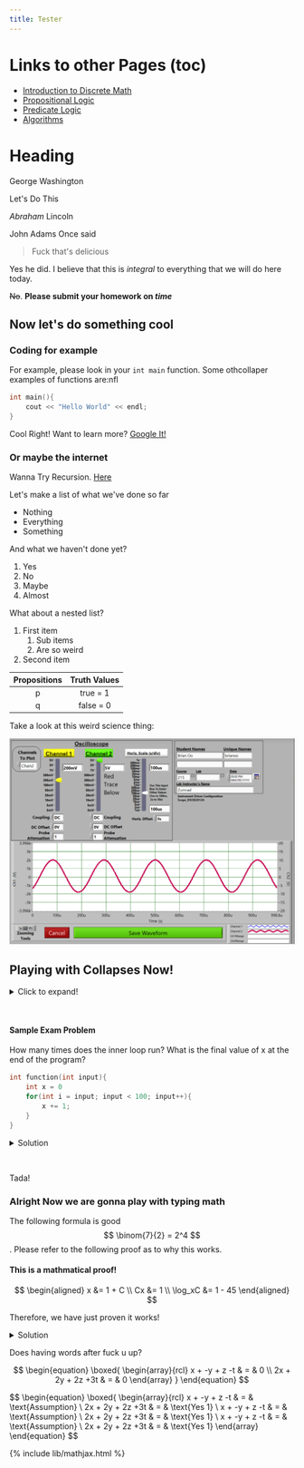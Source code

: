 ```yaml
---
title: Tester
---
```


# Links to other Pages (toc)
* [Introduction to Discrete Math](intro.md)
* [Propositional Logic](proplogic.md)
* [Predicate Logic](predlogic.md)
* [Algorithms](algorithm.md)

# Heading
George Washington

Let's Do This

*Abraham* Lincoln

John Adams Once said
> Fuck that's delicious

Yes he did. I believe that this is *integral* to everything that we will do here today.

~~No~~. **Please submit your homework on _time_** 

## Now let's do something cool

### Coding for example

For example, please look in your `int main` function. Some othcollaper examples of functions are:nfl
```c++
int main(){
    cout << "Hello World" << endl;
}
```
Cool Right! Want to learn more? [Google It!](https://google.com)

### Or maybe the internet

Wanna Try Recursion. [Here](index.md)

Let's make a list of what we've done so far
* Nothing
* Everything
* Something



And what we haven't done yet?
1. Yes
2. No
3. Maybe
4. Almost

What about a nested list?
1. First item
   1. Sub items
   2. Are so weird
2. Second item

 Propositions | Truth Values
 :---: | :---:
 p | true = 1
 q | false = 0

Take a look at this weird science thing:

![Weird Science Thingy](images/collpitts.png)


## Playing with Collapses Now!

<details>
    <summary>Click to expand!</summary>

woah this stuff is hidden how is this possible woaH
</details>
<p>&nbsp;</p>

#### Sample Exam Problem
How many times does the inner loop run? What is the final value of x at the end of the program?
```c++
int function(int input){
    int x = 0
    for(int i = input; input < 100; input++){
        x += 1;
    }
}
```
<details>
    <summary>Solution</summary>

The loop runs 100 - `input` times and the `x` has the same value as input.
</details>
<p>&nbsp;</p>


Tada!

### Alright Now we are gonna play with typing math
The following formula is good $$ \binom{7}{2} = 2^4 $$. Please refer to the following proof as to why this works. 

#### This is a mathmatical proof!
$$
\begin{aligned}
    x &= 1 + C \\
    Cx &= 1 \\
    \log_xC &= 1 - 45
\end{aligned}
$$

Therefore, we have just proven it works!

<details><summary markdown='span'>Solution
</summary>

![Weird Science Thingy](images/collpitts.png)
1. Proposition, its truth value is true.  
2. Proposition, its truth value is false.
3. Not a Proposition, questions do not have a truth value.
4. Not a Proposition, paradoxes do not have a definite truth value.
5. Proposition, its truth value is true.
6. Not a Proposition.
</details>

Does having words after fuck u up?

$$
\begin{equation}
\boxed{
\begin{array}{rcl}
x + -y + z -t & = & 0 \\
2x + 2y + 2z +3t & = & 0
\end{array}
}
\end{equation}
$$

$$
\begin{equation}
\boxed{
\begin{array}{rcl}
x + -y + z -t & = & \text{Assumption} \\
2x + 2y + 2z +3t & = & \text{Yes 1} \\
x + -y + z -t & = & \text{Assumption} \\
2x + 2y + 2z +3t & = & \text{Yes 1} \\
x + -y + z -t & = & \text{Assumption} \\
2x + 2y + 2z +3t & = & \text{Yes 1}
\end{array}
\end{equation}
$$


{% include lib/mathjax.html %}